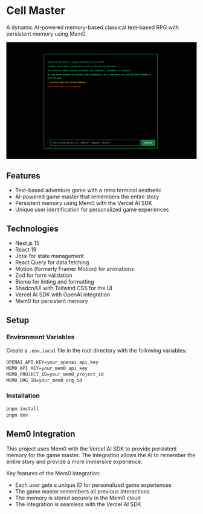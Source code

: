 # Cell Master

A dynamic AI-powered memory-based classical text-based RPG with persistent memory using Mem0.

![Preview](README.png)

## Features

- Text-based adventure game with a retro terminal aesthetic
- AI-powered game master that remembers the entire story
- Persistent memory using Mem0 with the Vercel AI SDK
- Unique user identification for personalized game experiences

## Technologies

- Next.js 15
- React 19
- Jotai for state management
- React Query for data fetching
- Motion (formerly Framer Motion) for animations
- Zod for form validation
- Biome for linting and formatting
- Shadcn/UI with Tailwind CSS for the UI
- Vercel AI SDK with OpenAI integration
- Mem0 for persistent memory

## Setup

### Environment Variables

Create a `.env.local` file in the root directory with the following variables:

```
OPENAI_API_KEY=your_openai_api_key
MEM0_API_KEY=your_mem0_api_key
MEM0_PROJECT_ID=your_mem0_project_id
MEM0_ORG_ID=your_mem0_org_id
```

### Installation

```bash
pnpm install
pnpm dev
```

## Mem0 Integration

This project uses Mem0 with the Vercel AI SDK to provide persistent memory for the game master. The integration allows the AI to remember the entire story and provide a more immersive experience.

Key features of the Mem0 integration:

- Each user gets a unique ID for personalized game experiences
- The game master remembers all previous interactions
- The memory is stored securely in the Mem0 cloud
- The integration is seamless with the Vercel AI SDK

